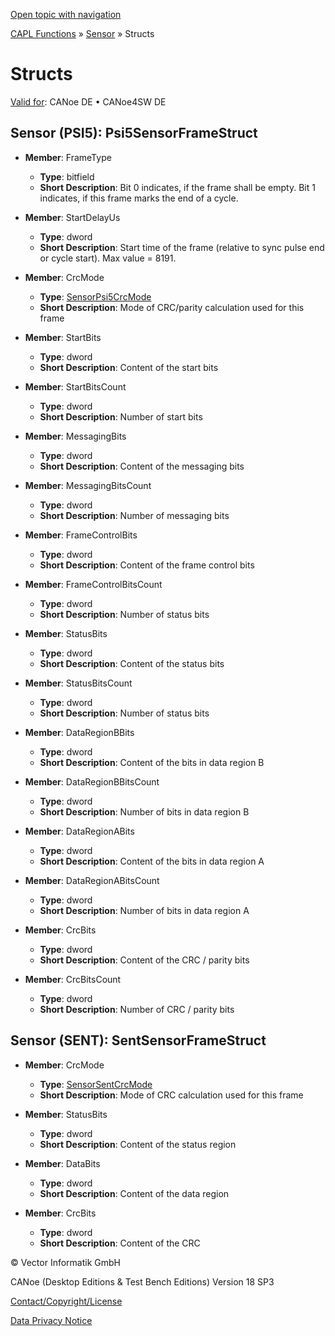 [Open topic with navigation](../../../../CANoeDEFamily.htm#Topics/CAPLFunctions/Sensor/CAPLfunctionsSensorStructs.md)

[CAPL Functions](../CAPLfunctions.md) » [Sensor](CAPLfunctionsSensorOverview.md) » Structs

# Structs

[Valid for](../../Shared/FeatureAvailability.md): CANoe DE • CANoe4SW DE

## Sensor (PSI5): Psi5SensorFrameStruct

- **Member**: FrameType
  - **Type**: bitfield
  - **Short Description**: Bit 0 indicates, if the frame shall be empty. Bit 1 indicates, if this frame marks the end of a cycle.

- **Member**: StartDelayUs
  - **Type**: dword
  - **Short Description**: Start time of the frame (relative to sync pulse end or cycle start). Max value = 8191.

- **Member**: CrcMode
  - **Type**: [SensorPsi5CrcMode](CAPLfunctionsSensorEnumeration.md)
  - **Short Description**: Mode of CRC/parity calculation used for this frame

- **Member**: StartBits
  - **Type**: dword
  - **Short Description**: Content of the start bits

- **Member**: StartBitsCount
  - **Type**: dword
  - **Short Description**: Number of start bits

- **Member**: MessagingBits
  - **Type**: dword
  - **Short Description**: Content of the messaging bits

- **Member**: MessagingBitsCount
  - **Type**: dword
  - **Short Description**: Number of messaging bits

- **Member**: FrameControlBits
  - **Type**: dword
  - **Short Description**: Content of the frame control bits

- **Member**: FrameControlBitsCount
  - **Type**: dword
  - **Short Description**: Number of status bits

- **Member**: StatusBits
  - **Type**: dword
  - **Short Description**: Content of the status bits

- **Member**: StatusBitsCount
  - **Type**: dword
  - **Short Description**: Number of status bits

- **Member**: DataRegionBBits
  - **Type**: dword
  - **Short Description**: Content of the bits in data region B

- **Member**: DataRegionBBitsCount
  - **Type**: dword
  - **Short Description**: Number of bits in data region B

- **Member**: DataRegionABits
  - **Type**: dword
  - **Short Description**: Content of the bits in data region A

- **Member**: DataRegionABitsCount
  - **Type**: dword
  - **Short Description**: Number of bits in data region A

- **Member**: CrcBits
  - **Type**: dword
  - **Short Description**: Content of the CRC / parity bits

- **Member**: CrcBitsCount
  - **Type**: dword
  - **Short Description**: Number of CRC / parity bits

## Sensor (SENT): SentSensorFrameStruct

- **Member**: CrcMode
  - **Type**: [SensorSentCrcMode](CAPLfunctionsSensorEnumeration.md)
  - **Short Description**: Mode of CRC calculation used for this frame

- **Member**: StatusBits
  - **Type**: dword
  - **Short Description**: Content of the status region

- **Member**: DataBits
  - **Type**: dword
  - **Short Description**: Content of the data region

- **Member**: CrcBits
  - **Type**: dword
  - **Short Description**: Content of the CRC

© Vector Informatik GmbH

CANoe (Desktop Editions & Test Bench Editions) Version 18 SP3

[Contact/Copyright/License](../../Shared/ContactCopyrightLicense.md)

[Data Privacy Notice](https://www.vector.com/int/en/company/get-info/privacy-policy/)